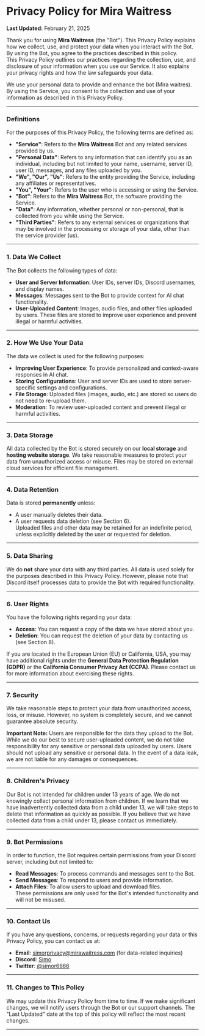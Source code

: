 # Privacy Policy for Mira Waitress  
**Last Updated:** February 21, 2025  

Thank you for using **Mira Waitress** (the "Bot"). This Privacy Policy explains how we collect, use, and protect your data when you interact with the Bot. By using the Bot, you agree to the practices described in this policy.  
This Privacy Policy outlines our practices regarding the collection, use, and disclosure of your information when you use our Service. It also explains your privacy rights and how the law safeguards your data.

We use your personal data to provide and enhance the bot (Mira waitres). By using the Service, you consent to the collection and use of your information as described in this Privacy Policy.

---

### **Definitions**  
For the purposes of this Privacy Policy, the following terms are defined as:

- **"Service"**: Refers to the **Mira Waitress** Bot and any related services provided by us.
- **"Personal Data"**: Refers to any information that can identify you as an individual, including but not limited to your name, username, server ID, user ID, messages, and any files uploaded by you.
- **"We", "Our", "Us"**: Refers to the entity providing the Service, including any affiliates or representatives.
- **"You", "Your"**: Refers to the user who is accessing or using the Service.
- **"Bot"**: Refers to the **Mira Waitress** Bot, the software providing the Service.
- **"Data"**: Any information, whether personal or non-personal, that is collected from you while using the Service.
- **"Third Parties"**: Refers to any external services or organizations that may be involved in the processing or storage of your data, other than the service provider (us).

---

### **1. Data We Collect**  
The Bot collects the following types of data:  
- **User and Server Information**: User IDs, server IDs, Discord usernames, and display names.  
- **Messages**: Messages sent to the Bot to provide context for AI chat functionality.  
- **User-Uploaded Content**: Images, audio files, and other files uploaded by users. These files are stored to improve user experience and prevent illegal or harmful activities.  

---

### **2. How We Use Your Data**  
The data we collect is used for the following purposes:  
- **Improving User Experience**: To provide personalized and context-aware responses in AI chat.  
- **Storing Configurations**: User and server IDs are used to store server-specific settings and configurations.  
- **File Storage**: Uploaded files (images, audio, etc.) are stored so users do not need to re-upload them.  
- **Moderation**: To review user-uploaded content and prevent illegal or harmful activities.  

---

### **3. Data Storage**  
All data collected by the Bot is stored securely on our **local storage** and **hosting website storage**. We take reasonable measures to protect your data from unauthorized access or misuse. Files may be stored on external cloud services for efficient file management.

---

### **4. Data Retention**  
Data is stored **permanently** unless:  
- A user manually deletes their data.  
- A user requests data deletion (see Section 6).  
Uploaded files and other data may be retained for an indefinite period, unless explicitly deleted by the user or requested for deletion.

---

### **5. Data Sharing**  
We do **not** share your data with any third parties. All data is used solely for the purposes described in this Privacy Policy. However, please note that Discord itself processes data to provide the Bot with required functionality. 

---

### **6. User Rights**  
You have the following rights regarding your data:  
- **Access**: You can request a copy of the data we have stored about you.  
- **Deletion**: You can request the deletion of your data by contacting us (see Section 8).  

If you are located in the European Union (EU) or California, USA, you may have additional rights under the **General Data Protection Regulation (GDPR)** or the **California Consumer Privacy Act (CCPA)**. Please contact us for more information about exercising these rights.  

---

### **7. Security**  
We take reasonable steps to protect your data from unauthorized access, loss, or misuse. However, no system is completely secure, and we cannot guarantee absolute security.  

**Important Note:** Users are responsible for the data they upload to the Bot. While we do our best to secure user-uploaded content, we do not take responsibility for any sensitive or personal data uploaded by users. Users should not upload any sensitive or personal data. In the event of a data leak, we are not liable for any damages or consequences.  

---

### **8. Children's Privacy**  
Our Bot is not intended for children under 13 years of age. We do not knowingly collect personal information from children. If we learn that we have inadvertently collected data from a child under 13, we will take steps to delete that information as quickly as possible. If you believe that we have collected data from a child under 13, please contact us immediately.  

---

### **9. Bot Permissions**  
In order to function, the Bot requires certain permissions from your Discord server, including but not limited to:  
- **Read Messages**: To process commands and messages sent to the Bot.  
- **Send Messages**: To respond to users and provide information.  
- **Attach Files**: To allow users to upload and download files.  
These permissions are only used for the Bot's intended functionality and will not be misused.

---

### **10. Contact Us**  
If you have any questions, concerns, or requests regarding your data or this Privacy Policy, you can contact us at:  
- **Email**: simorprivacy@mirawaitress.com (for data-related inquiries)  
- **Discord**: [Simo](http://discordapp.com/users/1298262775000207382)  
- **Twitter**: [@simor6666](https://x.com/simor6666)  

---

### **11. Changes to This Policy**  
We may update this Privacy Policy from time to time. If we make significant changes, we will notify users through the Bot or our support channels. The "Last Updated" date at the top of this policy will reflect the most recent changes.  

---
